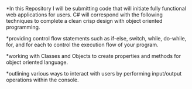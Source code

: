 *In this Repository I will be submitting code that will initiate fully functional web applications for users. C# will correspond with the following techniques to complete a clean crisp design with object oriented programming.


*providing control flow statements such as if-else, switch, while, do-while, for, and for each to control the execution flow of your program.

*working with Classes and Objects to create properties and methods for object oriented language.

*outlining various ways to interact with users by performing input/output operations within the console.
